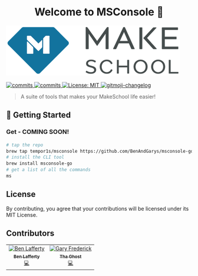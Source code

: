 <h1 align="center">Welcome to MSConsole 👋</h1>
<img src="docs/media/make_logo_new.png" title="Makeschool Icon"></a>
<p>
  <a>
    <a href="https://goreportcard.com/badge/github.com/BenAndGarys/msconsole-go" />
    <img alt="commits" src="https://goreportcard.com/badge/github.com/BenAndGarys/msconsole-go" target="_blank" />
    <a href="https://github.com/tempor1s/msconsole/commits/master">
    <img alt="commits" src="https://img.shields.io/github/commit-activity/w/tempor1s/msconsole?color=green" target="_blank" />
  </a> 
  <a href="#" target="_blank">
    <img alt="License: MIT" src="https://img.shields.io/badge/License-MIT-yellow.svg" />
  </a>
  <a href="https://github.com/imthaghost/gitmoji-changelog">
    <img src="https://img.shields.io/badge/changelog-gitmoji-brightgreen.svg" alt="gitmoji-changelog">
  </a>
  
</p>

> A suite of tools that makes your MakeSchool life easier!

## 🚀 Getting Started

### Get - COMING SOON!

```bash
# tap the repo
brew tap tempor1s/msconsole https://github.com/BenAndGarys/msconsole-go
# install the CLI tool
brew install msconsole-go
# get a list of all the commands
ms
```

## License

By contributing, you agree that your contributions will be licensed under its MIT License.

## Contributors

<table>
  <tr>
    <td align="center"><a href="https://github.com/tempor1s"><img src="https://avatars3.githubusercontent.com/u/29741401?s=460&v=4" width="75px;" alt="Ben Lafferty"/><br /><sub><b>Ben Lafferty</b></sub></a><br /><a href="https://github.com/tempor1s/msconsole/commits?author=tempor1s" title="Code">💻</a></td>
    <td align="center"><a href="https://github.com/imthaghost"><img src="https://avatars3.githubusercontent.com/u/46610773?s=460&v=4" width="75px;" alt="Gary Frederick"/><br /><sub><b>Tha Ghost</b></sub></a><br /><a href="https://github.com/tempor1s/msconsole/commits?author=imthaghost" title="Code">💻</a></td>
  </tr>
